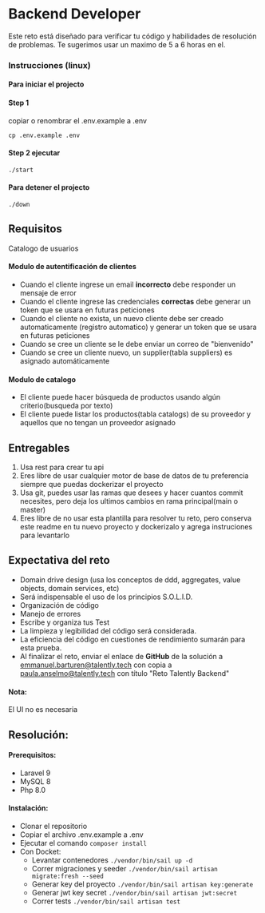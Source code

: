 # Backend Developer

Este reto está diseñado para verificar tu código y habilidades de resolución de problemas.
Te sugerimos usar un maximo de 5 a 6 horas en el.


### Instrucciones (linux)

#### Para iniciar el projecto

#### Step 1
copiar o renombrar el .env.example a .env
```
cp .env.example .env
```

#### Step 2 ejecutar

```
./start
```
#### Para detener el projecto
```
./down
```


## Requisitos

Catalogo de usuarios

#### Modulo de autentificación de clientes

- Cuando el cliente ingrese un email <b>incorrecto</b> debe responder un mensaje de error
- Cuando el cliente ingrese las credenciales <b>correctas</b> debe generar un token que se usara en futuras peticiones
- Cuando el cliente no exista, un nuevo cliente debe ser creado automaticamente (registro automatico) y generar un token que se usara en futuras peticiones
- Cuando se cree un cliente se le debe enviar un correo de "bienvenido"
- Cuando se cree un cliente nuevo, un supplier(tabla suppliers) es asignado automáticamente

#### Modulo de catalogo

- El cliente puede hacer búsqueda de productos usando algún criterio(busqueda por texto)
- El cliente puede listar los productos(tabla catalogs) de su proveedor y aquellos que no tengan un proveedor asignado



## Entregables

1. Usa rest para crear tu api
2. Eres libre de usar cualquier motor de base de datos de tu preferencia siempre que puedas dockerizar el proyecto
3. Usa git, puedes usar las ramas que desees y hacer cuantos commit necesites, pero deja los ultimos cambios en rama principal(main o master)
4. Eres libre de no usar esta plantilla para resolver tu reto, pero conserva este readme en tu nuevo proyecto y dockerizalo y agrega instruciones para levantarlo

## Expectativa del reto
- Domain drive design (usa los conceptos de ddd, aggregates, value objects, domain services, etc)
- Será indispensable el uso de los principios S.O.L.I.D.
- Organización de código
- Manejo de errores
- Escribe y organiza tus Test
- La limpieza y legibilidad del código será considerada.
- La eficiencia del código en cuestiones de rendimiento sumarán para esta prueba.
- Al finalizar el reto, enviar el enlace de <b>GitHub</b> de la solución a emmanuel.barturen@talently.tech
  con copia a paula.anselmo@talently.tech con título "Reto Talently Backend"


#### Nota:
El UI no es necesaria

## Resolución:

#### Prerequisitos:
* Laravel 9
* MySQL 8
* Php 8.0

#### Instalación:
* Clonar el repositorio
* Copiar el archivo .env.example a .env
* Ejecutar el comando `composer install`
* Con Docket:
    * Levantar contenedores `./vendor/bin/sail up -d`
    * Correr migraciones y seeder `./vendor/bin/sail artisan migrate:fresh --seed`
    * Generar key del proyecto `./vendor/bin/sail artisan key:generate`
    * Generar jwt key secret `./vendor/bin/sail artisan jwt:secret`
    * Correr tests `./vendor/bin/sail artisan test`
